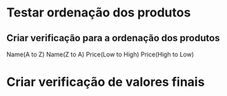 # Testar ordenação dos produtos
## Criar verificação para a ordenação dos produtos

Name(A to Z)
Name(Z to A)
Price(Low to High)
Price(High to Low)

# Criar verificação de valores finais
